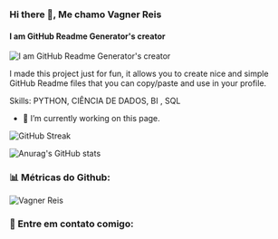 ### Hi there 👋, Me chamo Vagner Reis
#### I am GitHub Readme Generator's creator
![I am GitHub Readme Generator's creator](https://arturssmirnovs.github.io/github-profile-readme-generator/images/banner.png)

I made this project just for fun, it allows you to create nice and simple GitHub Readme files that you can copy/paste and use in your profile.

Skills: PYTHON, CIÊNCIA DE DADOS, BI , SQL

- 🔭 I’m currently working on this page. 


![GitHub Streak](https://github-readme-streak-stats.herokuapp.com?user=vagnereis&theme=dark&hide_border=true&date_format=n%2Fj%5B%2FY%5D)

![Anurag's GitHub stats](https://github-readme-stats.vercel.app/api?username=vagnereis&show_icons=true&theme=dark)



<h3 align="left"> 📊 Métricas do Github: </h3>
<p align="left"> <img src="https://komarev.com/ghpvc/?username=vagnereis&label=Profile%20views&color=0e75b6&style=flat" alt="Vagner Reis" /> </p>


<h3 align="left">🔗 Entre em contato comigo:</h3>

